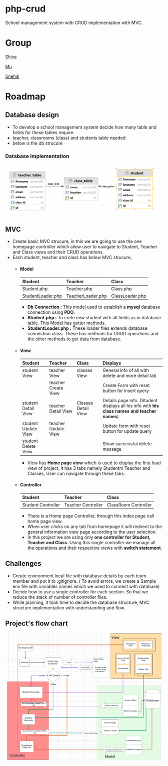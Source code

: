 # php-crud
School management system with CRUD implementation with MVC.

# Group
[Shiva](https://github.com/shivamottaghi)

[Mo](https://github.com/Hub-Mo)

[Snehal](https://github.com/SnehalChetan)


# Roadmap
## Database design
* To develop a school management system decide how many table and fields for these tables require.
* teacher, classrooms (class) and students table needed
* below is the db strucure
### Database Implementation 
![](src/img/dbTableStructure.png)
## MVC
* Create basic MVC strucure, in this we are going to use the one homepage controller which allow user to navigate to Student, Teacher and Class  views and their CRUD operations.
* Each student, teacher and class has below MVC strucure,
  * #### Model
      | Student           | Teacher            | Class           |
      |------------------|--------------------|-----------------|
      | Student.php       | Teacher.php        | Class.php       |
      | StudentLoader.php | TeacherLoader.php  | ClassLoader.php |
    * **Db Connection :** This model used to establish a **mysql** database connection using **PDO**.
    * **Student.php :** To crete new student with all fields as in database table. This Model has getter methods.
    * **StudentLoader.php :** These loader files extends database connection class. These has methods for CRUD operations and the other methods to get data from database.
  * #### View
    | Student             | Teacher             | Class              | Displays                                                                           |
      |---------------------|--------------------|------------------------------------------------------------------------------------|-----------------|
      | student View        | teacher View        | classes View       | General info of all with delete and more detail tab   |
      |                     | teacher Create View |                    | Create Form with reset button for insert query       |
      | student Detail View | teacher Detail View | Classes Detail View | Details page info. (Student displays all his info with **his class names and teacher names**) |
      | student Update View | teacher Update View |                    | Update form with reset button for update query |
      | student Delete View |                     |                    | Show successful delete message|
    * View has **Home page view** which is used to display the first load view of project, it has 3 tabs namely Studentm Teacher and Classes, User can navigate through these tabs.
  * #### Controller
    | Student            | Teacher            | Class      | 
    |------------------|---------------|-----------------|
    | Student Controller | Teacher Controller  | ClassRoom Controller|
    
    * There is a Home page Controller, through this index page call home page view. 
    * When user clicks on any tab from homepage it will redirect to the general information view page according to the user selection.
    * In this project we are using only **one controller for Student, Teacher and Class**. Using this single controller we manage all the operations and their respective views with **switch statement**.

## Challenges
* Create environment local file with database details by each team member and put it to .gitignore. ( To avoid errors, we create a Sample env file with variables names which we used to connect with database)
* Decide how to use a single controller for each section. So that we reduce the stack of number of controller files.
* While planning, it took time to decide the database structure, MVC structure implementation with understanding and flow.

## Project's flow chart
![](src/img/crudFlowChart.PNG)
